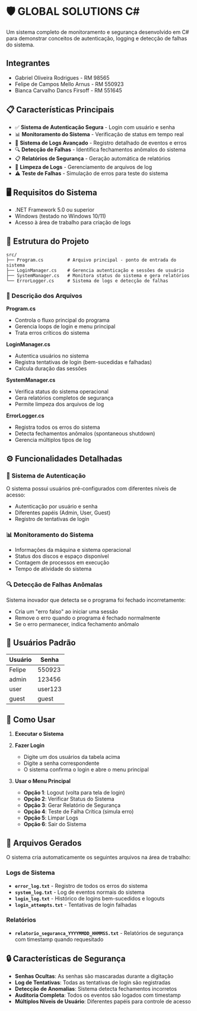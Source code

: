 
# 🛡️ GLOBAL SOLUTIONS C#

Um sistema completo de monitoramento e segurança desenvolvido em C# para demonstrar conceitos de autenticação, logging e detecção de falhas do sistema.

## Integrantes

- Gabriel Oliveira Rodrigues - RM 98565
- Felipe de Campos Mello Arnus - RM 550923
- Bianca Carvalho Dancs Firsoff - RM 551645


## 📋 Características Principais

- ✅ **Sistema de Autenticação Segura** - Login com usuário e senha
- 📊 **Monitoramento do Sistema** - Verificação de status em tempo real
- 📝 **Sistema de Logs Avançado** - Registro detalhado de eventos e erros
- 🔍 **Detecção de Falhas** - Identifica fechamentos anômalos do sistema
- 📋 **Relatórios de Segurança** - Geração automática de relatórios
- 🧹 **Limpeza de Logs** - Gerenciamento de arquivos de log
- ⚠️ **Teste de Falhas** - Simulação de erros para teste do sistema

## 🖥️ Requisitos do Sistema

- .NET Framework 5.0 ou superior
- Windows (testado no Windows 10/11)
- Acesso à área de trabalho para criação de logs

## 📁 Estrutura do Projeto

```
src/
├── Program.cs         # Arquivo principal - ponto de entrada do sistema
├── LoginManager.cs    # Gerencia autenticação e sessões de usuário
├── SystemManager.cs   # Monitora status do sistema e gera relatórios
└── ErrorLogger.cs     # Sistema de logs e detecção de falhas
```

### 📄 Descrição dos Arquivos

**Program.cs**
- Controla o fluxo principal do programa
- Gerencia loops de login e menu principal
- Trata erros críticos do sistema

**LoginManager.cs**
- Autentica usuários no sistema
- Registra tentativas de login (bem-sucedidas e falhadas)
- Calcula duração das sessões

**SystemManager.cs**
- Verifica status do sistema operacional
- Gera relatórios completos de segurança
- Permite limpeza dos arquivos de log

**ErrorLogger.cs**
- Registra todos os erros do sistema
- Detecta fechamentos anômalos (spontaneous shutdown)
- Gerencia múltiplos tipos de log

## ⚙️ Funcionalidades Detalhadas

### 🔐 Sistema de Autenticação
O sistema possui usuários pré-configurados com diferentes níveis de acesso:
- Autenticação por usuário e senha
- Diferentes papéis (Admin, User, Guest)
- Registro de tentativas de login

### 📊 Monitoramento do Sistema
- Informações da máquina e sistema operacional
- Status dos discos e espaço disponível
- Contagem de processos em execução
- Tempo de atividade do sistema

### 🔍 Detecção de Falhas Anômalas
Sistema inovador que detecta se o programa foi fechado incorretamente:
- Cria um "erro falso" ao iniciar uma sessão
- Remove o erro quando o programa é fechado normalmente
- Se o erro permanecer, indica fechamento anômalo

## 👤 Usuários Padrão

| Usuário | Senha  | 
|---------|--------|
| Felipe  | 550923 | 
| admin   | 123456 |
| user    | user123|
| guest   | guest  |

## 🚀 Como Usar

1. **Executar o Sistema**

2. **Fazer Login**
   - Digite um dos usuários da tabela acima
   - Digite a senha correspondente
   - O sistema confirma o login e abre o menu principal

3. **Usar o Menu Principal**
   - **Opção 1**: Logout (volta para tela de login)
   - **Opção 2**: Verificar Status do Sistema
   - **Opção 3**: Gerar Relatório de Segurança
   - **Opção 4**: Teste de Falha Crítica (simula erro)
   - **Opção 5**: Limpar Logs
   - **Opção 6**: Sair do Sistema

## 📂 Arquivos Gerados

O sistema cria automaticamente os seguintes arquivos na área de trabalho:

### Logs de Sistema
- **`error_log.txt`** - Registro de todos os erros do sistema
- **`system_log.txt`** - Log de eventos normais do sistema
- **`login_log.txt`** - Histórico de logins bem-sucedidos e logouts
- **`login_attempts.txt`** - Tentativas de login falhadas

### Relatórios
- **`relatorio_seguranca_YYYYMMDD_HHMMSS.txt`** - Relatórios de segurança com timestamp quando requesitado

## 🔒 Características de Segurança

- **Senhas Ocultas**: As senhas são mascaradas durante a digitação
- **Log de Tentativas**: Todas as tentativas de login são registradas
- **Detecção de Anomalias**: Sistema detecta fechamentos incorretos
- **Auditoria Completa**: Todos os eventos são logados com timestamp
- **Múltiplos Níveis de Usuário**: Diferentes papéis para controle de acesso
